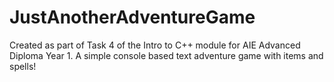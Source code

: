 # JustAnotherAdventureGame
 Created as part of Task 4 of the Intro to C++ module for AIE Advanced Diploma Year 1.
 A simple console based text adventure game with items and spells!

